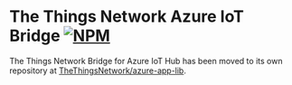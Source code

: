 
# The Things Network Azure IoT Bridge [![NPM](https://img.shields.io/npm/v/ttn-azure-iothub.svg?maxAge=2592000)](https://www.npmjs.com/package/ttn-azure-iothub)

The Things Network Bridge for Azure IoT Hub has been moved to its own repository at [TheThingsNetwork/azure-app-lib](https://github.com/TheThingsNetwork/azure-app-lib).
